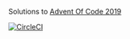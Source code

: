 Solutions to [Advent Of Code 2019](http://adventofcode.com/2019)

[![CircleCI](https://circleci.com/gh/adamrodger/advent-2019.svg?style=svg)](https://circleci.com/gh/adamrodger/advent-2019)

